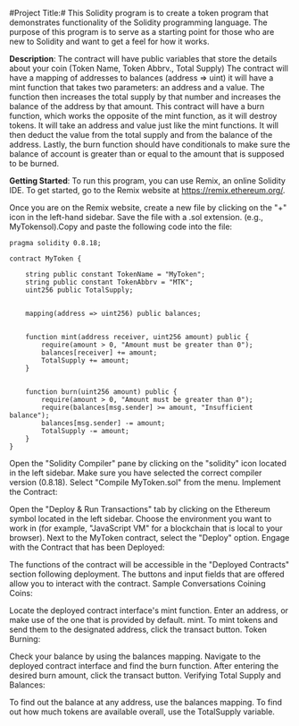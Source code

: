 #Project Title:#
This Solidity program is to create a token  program that demonstrates functionality of the Solidity programming language. 
The purpose of this program is to serve as a starting point for those who are new to Solidity and want to get a feel for how it works.


**Description**:
The contract will have public variables that store the details about your coin (Token Name, Token Abbrv., Total Supply)
The contract will have a mapping of addresses to balances (address => uint)
it will have a mint function that takes two parameters: an address and a value. The function then increases the total supply by that number and increases the balance of the address by that amount.
This contract will have a burn function, which works the opposite of the mint function, as it will destroy tokens. It will take an address and value just like the mint functions. It will then deduct the value from the total supply and from the balance of the address.
Lastly, the burn function should have conditionals to make sure the balance of account is greater than or equal to the amount that is supposed to be burned.


**Getting Started**:
To run this program, you can use Remix, an online Solidity IDE. To get started, go to the Remix website at https://remix.ethereum.org/.

Once you are on the Remix website, create a new file by clicking on the "+" icon in the left-hand sidebar. Save the file with a .sol extension.
(e.g., MyTokensol).Copy and paste the following code into the file:

```
pragma solidity 0.8.18;

contract MyToken {
   
    string public constant TokenName = "MyToken";
    string public constant TokenAbbrv = "MTK";
    uint256 public TotalSupply;

    
    mapping(address => uint256) public balances;

  
    function mint(address receiver, uint256 amount) public {
        require(amount > 0, "Amount must be greater than 0");
        balances[receiver] += amount;
        TotalSupply += amount;
    }

    
    function burn(uint256 amount) public {
        require(amount > 0, "Amount must be greater than 0");
        require(balances[msg.sender] >= amount, "Insufficient balance");
        balances[msg.sender] -= amount;
        TotalSupply -= amount;
    }
}
```


Open the "Solidity Compiler" pane by clicking on the "solidity" icon located in the left sidebar.
Make sure you have selected the correct compiler version (0.8.18).
Select "Compile MyToken.sol" from the menu.
Implement the Contract:

Open the "Deploy & Run Transactions" tab by clicking on the Ethereum symbol located in the left sidebar.
Choose the environment you want to work in (for example, "JavaScript VM" for a blockchain that is local to your browser).
Next to the MyToken contract, select the "Deploy" option.
Engage with the Contract that has been Deployed:

The functions of the contract will be accessible in the "Deployed Contracts" section following deployment.
The buttons and input fields that are offered allow you to interact with the contract.
Sample Conversations
Coining Coins:

Locate the deployed contract interface's mint function.
Enter an address, or make use of the one that is provided by default.
mint.
To mint tokens and send them to the designated address, click the transact button.
Token Burning:

Check your balance by using the balances mapping.
Navigate to the deployed contract interface and find the burn function.
After entering the desired burn amount, click the transact button.
Verifying Total Supply and Balances:

To find out the balance at any address, use the balances mapping.
To find out how much tokens are available overall, use the TotalSupply variable.
